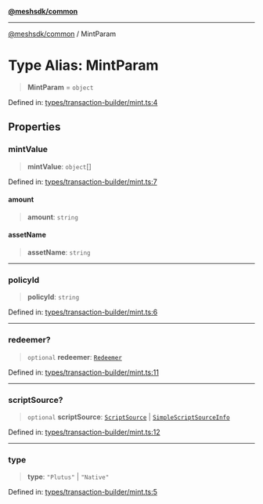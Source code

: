 [**@meshsdk/common**](../README.md)

***

[@meshsdk/common](../globals.md) / MintParam

# Type Alias: MintParam

> **MintParam** = `object`

Defined in: [types/transaction-builder/mint.ts:4](https://github.com/MeshJS/mesh/blob/1abde1553cbd7cf2cf4e40197fc0de9e4a7d0f49/packages/mesh-common/src/types/transaction-builder/mint.ts#L4)

## Properties

### mintValue

> **mintValue**: `object`[]

Defined in: [types/transaction-builder/mint.ts:7](https://github.com/MeshJS/mesh/blob/1abde1553cbd7cf2cf4e40197fc0de9e4a7d0f49/packages/mesh-common/src/types/transaction-builder/mint.ts#L7)

#### amount

> **amount**: `string`

#### assetName

> **assetName**: `string`

***

### policyId

> **policyId**: `string`

Defined in: [types/transaction-builder/mint.ts:6](https://github.com/MeshJS/mesh/blob/1abde1553cbd7cf2cf4e40197fc0de9e4a7d0f49/packages/mesh-common/src/types/transaction-builder/mint.ts#L6)

***

### redeemer?

> `optional` **redeemer**: [`Redeemer`](Redeemer.md)

Defined in: [types/transaction-builder/mint.ts:11](https://github.com/MeshJS/mesh/blob/1abde1553cbd7cf2cf4e40197fc0de9e4a7d0f49/packages/mesh-common/src/types/transaction-builder/mint.ts#L11)

***

### scriptSource?

> `optional` **scriptSource**: [`ScriptSource`](ScriptSource.md) \| [`SimpleScriptSourceInfo`](SimpleScriptSourceInfo.md)

Defined in: [types/transaction-builder/mint.ts:12](https://github.com/MeshJS/mesh/blob/1abde1553cbd7cf2cf4e40197fc0de9e4a7d0f49/packages/mesh-common/src/types/transaction-builder/mint.ts#L12)

***

### type

> **type**: `"Plutus"` \| `"Native"`

Defined in: [types/transaction-builder/mint.ts:5](https://github.com/MeshJS/mesh/blob/1abde1553cbd7cf2cf4e40197fc0de9e4a7d0f49/packages/mesh-common/src/types/transaction-builder/mint.ts#L5)
